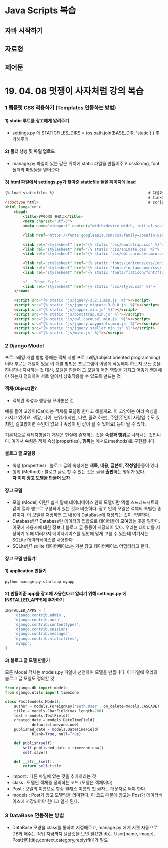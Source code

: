 # Java Scripts 복습
## 자바 시작하기
## 자료형
## 제어문

# 19. 04. 08 멋쟁이 사자처럼 강의 복습
### 1 템플릿 CSS 적용하기 (Templates 연동하는 방법)
#### 1) static 루트를 장고에게 알려주기 
- settings.py 에 STATICFILES_DIRS = (os.path.join(BASE_DIR, 'static'),) 추가해주기
#### 2) 폴더 생성 및 파일 업로드 
- manage.py 파일이 있는 같은 위치에 static 파일을 만들어주고 css와 img, font 폴더와 파일들을 넣어준다
#### 3) html 파일에서 settings.py가 찾아준 staticfile 들을 페이지에 load
```html
{% load staticfiles %}                                          # 다음과 같이 load 해주고
                                                                # link의 href 부분도 다음과 같이 바꿔준다.
<!doctype html>                                                 # scripts 부분도 동일하게 변경
<html lang="en">
    <head>
        <title>민욱이의 블로그</title>
        <meta charset="utf-8">
        <meta name="viewport" content="width=device-width, initial-scale=1, shrink-to-fit=no">
    
        <link href="https://fonts.googleapis.com/css?family=Josefin+Sans:300, 400,700|Inconsolata:400,700" rel="stylesheet">
        
        <link rel="stylesheet" href="{% static 'css/bootstrap.css' %}">
        <link rel="stylesheet" href="{% static 'css/animate.css' %}">
        <link rel="stylesheet" href="{% static 'css/owl.carousel.min.css' %}">
    
        <link rel="stylesheet" href="{% static 'fonts/ionicons/css/ionicons.min.css' %}">
        <link rel="stylesheet" href="{% static 'fonts/fontawesome/css/font-awesome.min.css' %}">
        <link rel="stylesheet" href="{% static 'fonts/flaticon/font/flaticon.css' %}">
    
        <!-- Theme Style -->
        <link rel="stylesheet" href="{% static 'css/style.css' %}">
    </head>
  
    <script src="{% static 'js/jquery-3.2.1.min.js' %}"></script>
    <script src="{% static 'js/jquery-migrate-3.0.0.js' %}"></script>
    <script src="{% static 'js/popper.min.js' %}"></script>
    <script src="{% static 'js/bootstrap.min.js' %}"></script>
    <script src="{% static 'js/owl.carousel.min.js' %}"></script>
    <script src="{% static 'js/jquery.waypoints.min.js' %}"></script>
    <script src="{% static 'js/jquery.stellar.min.js' %}"></script>
    <script src="{% static 'js/main.js' %}"></script>           
```
### 2 Django Model
프로그래밍 개발 방법 중에는 객체 지향 프로그래밍(object oriented programming)이라 부르는 개념이 있음 이 개발 방법은 프로그램이 어떻게 작동해야 하는지 모든 것을 하나하나 지시하는 것 대신, 모델을 만들어 그 모델이 어떤 역할을 가지고 어떻게 행동해야 하는지 정의하여 서로 알아서 상호작용할 수 있도록 만드는 것
#### 객체(Object)란?
- 객체란 속성과 행동을 모아놓은 것 <br/>

예를 들어 고양이(Cat)라는 객체를 모델링 한다고 해볼게요. 이 고양이는 여러 속성을 가지고 있어요: 색깔, 나이, 분위기(착한, 나쁜, 졸려 하는), 주인(주인이 사람일 수도 있지만, 길고양이면 주인이 없으니 속성이 빈 값이 될 수 있어요) 등이 될 수 있다.<br/>

기본적으로 객체지향설계 개념은 현실에 존재하는 것을 <strong>속성과 행위</strong>로 나타내는 것입니다. 여기서 <strong>속성</strong>은 객체 속성(properties), <strong>행위</strong>는 메서드(methods)로 구현됩니다.<br/>

#### 블로그 글 모델링
- 속성 (properties) : 블로그 글의 속성에는 <strong>제목, 내용, 글쓴이, 작성일</strong>등등이 있다
- 행위 (Method) : 블로그 글로 할 수 있는 것은 글을 <strong>출판</strong>하는 행위가 있다.</br>
<strong>자 이제 장고 모델을 만들어 보자</strong><br/>

#### 장고 모델
- 모델 (Model) 이란?
쉽게 말해 데이터베이스 안의 모델이란 엑셀 스프레드시트와 같이 열과 행으로 구성되어 있는 것과 비슷하다.
장고 안의 모델은 객체의 특별한 종류이다. 이 모델을 저장하면 그 내용이 DataBase에 저장되는 것이 특별하다.<br/>
- Database란?
Database란 데이터의 집합으로 데이터들이 모여있는 곳을 말한다. 이곳에 사용자에 대한 정보나 블로그 글 등등이 저장되어 있다.
우리는 데이터를 저장하기 위해 여러가지 데이터베이스를 입맛에 맞게 고를 수 있는데 여기서는 SQLite 데이터베이스를 사용한다<br/>
- SQLite란?
sqlite 데이터베이스는 기본 장고 데이터베이스 어댑터라고 한다.

#### 장고 모델 만들기!
#### 1) application 만들기
```
python manage.py startapp myapp
```
#### 2) 만들어준 app을 장고에 사용한다고 알리기 위해 settings.py 에 INSTALLED_APPS에 추가하기
```python
INSTALLED_APPS = [
    'django.contrib.admin',
    'django.contrib.auth',
    'django.contrib.contenttypes',
    'django.contrib.sessions',
    'django.contrib.messages',
    'django.contrib.staticfiles',
    'myapp',
]
```
#### 3) 블로그 글 모델 만들기
모든 Model 객체는 models.py 파일에 선언하여 모델을 만듭니다. 이 파일에 우리의 블로그 글 모델도 정의할 것
```python
from django.db import models                          
from django.utils import timezone

class Post(models.Model):
    author = models.ForeignKey('auth.User', on_delete=models.CASCADE)
    title = models.CharField(max_length=200)
    text = models.TextField()
    created_date = models.DateTimeField(
            default=timezone.now)
    published_date = models.DateTimeField(
            blank=True, null=True)

    def publish(self):
        self.published_date = timezone.now()
        self.save()

    def __str__(self):
        return self.title
```
- import : 다른 파일에 있는 것을 추가하라는 것
- class : 모델인 객체를 정의하는 코드 (모델은 객체이다)
- Post : 모델의 이름으로 항상 클래스 이름의 첫 글자는 대문자로 써야 한다.
- models : Post가 장고 모델임을 의미한다. 이 코드 때문에 장고는 Post가 데이터베이스에 저장되어야 한다고 알게 된다.


### 3 DataBase 연동하는 방법
- DataBase 모양을 class를 통하여 지정해주고, manage.py 에게 시켯 자동으로 DB화 해주는 작업
지금까지 템플릿을 보면 필요한 db는 User[name, image], Post(글)[title,context,category,reply(fk)]가 필요
